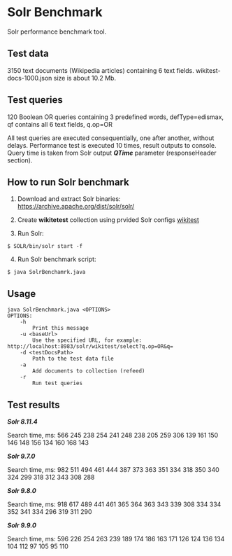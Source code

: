 # Solr Benchmark
Solr performance benchmark tool.
## Test data
3150 text documents (Wikipedia articles) containing 6 text fields.
wikitest-docs-1000.json size is about 10.2 Mb.

## Test queries
120 Boolean OR queries containing 3 predefined words, defType=edismax, qf contains all 6 text fields, q.op=OR

All test queries are executed consequentially, one after another, without delays.  Performance test is executed 10 times, result outputs to console.
Query time is taken from Solr output ***QTime*** parameter (responseHeader section).
## How to run Solr benchmark
1. Download and extract Solr binaries: https://archive.apache.org/dist/solr/solr/

2. Create **wikitetest** collection using prvided Solr configs [wikitest](https://github.com/pavel-chumakou/solr-benchmark/tree/main/configs/wikitest)

3. Run Solr:
```console
$ SOLR/bin/solr start -f
```
4. Run Solr benchmark script:
```console
$ java SolrBenchamrk.java
```
## Usage
```
java SolrBenchmark.java <OPTIONS>
OPTIONS:
    -h
        Print this message
    -u <baseUrl>
        Use the specified URL, for example:  http://localhost:8983/solr/wikitest/select?q.op=OR&q=
    -d <testDocsPath>
        Path to the test data file
    -a
        Add documents to collection (refeed)
    -r
        Run test queries
```

## Test results


***Solr 8.11.4***

Search time, ms: 566 245 238 254 241 248 238 205 259 306 139 161 150 146 148 156 134 160 168 143

***Solr 9.7.0***

Search time, ms: 982 511 494 461 444 387 373 363 351 334 318 350 340 324 299 318 312 343 308 288

***Solr 9.8.0***

Search time, ms: 918 617 489 441 461 365 364 363 343 339 308 334 334 352 341 334 296 319 311 290

***Solr 9.9.0***

Search time, ms: 596 226 254 263 239 189 174 186 163 171 126 124 136 134 104 112 97 105 95 110


